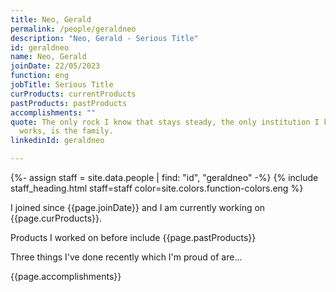 ```yaml
---
title: Neo, Gerald
permalink: /people/geraldneo
description: "Neo, Gerald - Serious Title"
id: geraldneo
name: Neo, Gerald
joinDate: 22/05/2023
function: eng
jobTitle: Serious Title
curProducts: currentProducts
pastProducts: pastProducts
accomplishments: ""
quote: The only rock I know that stays steady, the only institution I know that
  works, is the family.
linkedinId: geraldneo

---
```


{%- assign staff = site.data.people | find: "id", "geraldneo" -%}
{% include staff_heading.html staff=staff color=site.colors.function-colors.eng %}

<p>I joined since {{page.joinDate}} and I am currently working on {{page.curProducts}}.</p>

<p>Products I worked on before include {{page.pastProducts}}</p>

<p>Three things I've done recently which I'm proud of are...</p>
{{page.accomplishments}}

